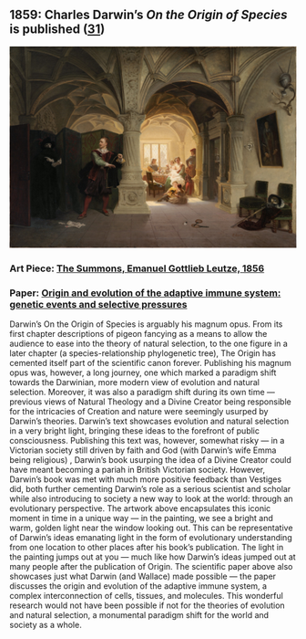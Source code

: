 ## 1859: Charles Darwin’s <em>On the Origin of Species</em> is published ([31](https://www.gutenberg.org/files/1228/1228-h/1228-h.htm))

![pic](/images/light.jpg)

### Art Piece: [The Summons, Emanuel Gottlieb Leutze, 1856](https://hvrd.art/o/320161)

### Paper: [Origin and evolution of the adaptive immune system: genetic events and selective pressures](https://www.nature.com/articles/nrg2703)

Darwin’s On the Origin of Species is arguably his magnum opus. From its first chapter descriptions of pigeon fancying as a means to allow the audience to ease into the theory of natural selection, to the one figure in a later chapter (a species-relationship phylogenetic tree), The Origin has cemented itself part of the scientific canon forever. Publishing his magnum opus was, however, a long journey, one which marked a paradigm shift towards the Darwinian, more modern view of evolution and natural selection. Moreover, it was also a paradigm shift during its own time — previous views of Natural Theology and a Divine Creator being responsible for the intricacies of Creation and nature were seemingly usurped by Darwin’s theories. Darwin’s text showcases evolution and natural selection in a very bright light, bringing these ideas to the forefront of public consciousness. Publishing this text was, however, somewhat risky — in a Victorian society still driven by faith and God (with Darwin’s wife Emma being religious) , Darwin’s book usurping the idea of a Divine Creator could have meant becoming  a pariah in British Victorian society. However, Darwin’s book was met with much more positive feedback than Vestiges did, both further cementing Darwin’s role as a serious scientist and scholar while also introducing to society a new way to look at the world: through an evolutionary perspective. The artwork above encapsulates this iconic moment in time in a unique way — in the painting, we see a bright and warm, golden light near the window looking out. This can be representative of Darwin’s ideas emanating light in the form of evolutionary understanding from one location to other places after his book’s publication. The light in the painting jumps out at you — much like how Darwin’s ideas jumped out at many people after the publication of Origin. The scientific paper above also showcases just what Darwin (and Wallace) made possible — the paper discusses the origin and evolution of the adaptive immune system, a complex interconnection of cells, tissues, and molecules. This wonderful research would not have been possible if not for the theories of evolution and natural selection, a monumental paradigm shift for the world and society as a whole. 

